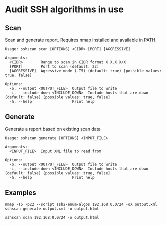 # Audit SSH algorithms in use

## Scan
Scan and generate report. Requires nmap installed and available in PATH.

```
Usage: sshscan scan [OPTIONS] <CIDR> [PORT] [AGGRESSIVE]

Arguments:
  <CIDR>        Range to scan in CIDR format X.X.X.X/X
  [PORT]        Port to scan (default: 22)
  [AGGRESSIVE]  Agressive mode (-T5) (default: true) [possible values: true, false]

Options:
  -o, --output <OUTPUT_FILE>  Output file to write
  -i, --include-down <INCLUDE_DOWN>  Include hosts that are down (default: false) [possible values: true, false]
  -h, --help                  Print help
```

## Generate

Generate a report based on existing scan data

```
Usage: sshscan generate [OPTIONS] <INPUT_FILE>

Arguments:
  <INPUT_FILE>  Input XML file to read from

Options:
  -o, --output <OUTPUT_FILE>  Output file to write
  -i, --include-down <INCLUDE_DOWN>  Include hosts that are down (default: false) [possible values: true, false]
  -h, --help                  Print help
```


## Examples

```shell
nmap -T5 -p22 --script ssh2-enum-algos 192.168.0.0/24 -oX output.xml
sshscan generate output.xml -o output.html
```

```shell
sshscan scan 192.168.0.0/24 -o output.html
```
